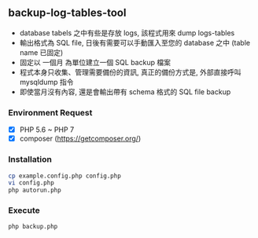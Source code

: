 ## backup-log-tables-tool
- database tabels 之中有些是存放 logs, 該程式用來 dump logs-tables
- 輸出格式為 SQL file, 日後有需要可以手動匯入至您的 database 之中 (table name 已固定)
- 固定以 一個月 為單位建立一個 SQL backup 檔案
- 程式本身只收集、管理需要備份的資訊, 真正的備份方式是, 外部直接呼叫 mysqldump 指令
- 即使當月沒有內容, 還是會輸出帶有 schema 格式的 SQL file backup

### Environment Request
- [x] PHP 5.6 ~ PHP 7
- [x] composer (https://getcomposer.org/)

### Installation
```sh
cp example.config.php config.php
vi config.php
php autorun.php
```

### Execute
```sh
php backup.php
```
